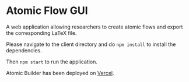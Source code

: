 # Atomic Flow GUI

A web application allowing researchers to create atomic flows and export the corresponding LaTeX file. 

Please navigate to the client directory and do `npm install` to install the dependencies. 

Then `npm start` to run the application. 

Atomic Builder has been deployed on [Vercel](https://atomicbuilder.vercel.app/). 
